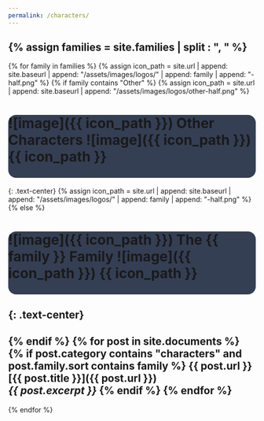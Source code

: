 ```yaml
---
permalink: /characters/
---
```


<style type="text/css">

h1 {
    display:block;
    height:128px;
    background-color:#343f54;
    border-radius: 16px
}
</style>

{% assign families = site.families | split : ", " %}
---
{% for family in families %}
{% assign icon_path = site.url | append: site.baseurl | append: "/assets/images/logos/" | append: family | append: "-half.png" %}
{% if family contains "Other" %}
{% assign icon_path = site.url | append: site.baseurl | append: "/assets/images/logos/other-half.png" %}
# ![image]({{ icon_path }}) Other Characters ![image]({{ icon_path }}) {{ icon_path }}
{: .text-center}
{% assign icon_path = site.url | append: site.baseurl | append: "/assets/images/logos/" | append: family | append: "-half.png" %}
{% else %}
# ![image]({{ icon_path }}) The {{ family }} Family ![image]({{ icon_path }}) {{ icon_path }}
{: .text-center}
---
{% endif %}
{% for post in site.documents %}
{% if post.category contains "characters" and post.family.sort contains family %}
{{ post.url }}
[{{ post.title }}]({{ post.url }})<br><em>{{ post.excerpt }}</em>
{% endif %}
{% endfor %}
---
{% endfor %}